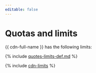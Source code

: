 ```yaml
---
editable: false
---
```

# Quotas and limits

{{ cdn-full-name }} has the following limits:

{% include [quotes-limits-def.md](../../_includes/quotes-limits-def.md) %}

{% include [cdn-limits](../../_includes/cdn/limits.md) %}

